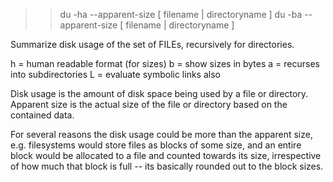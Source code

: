 >> du -ha --apparent-size [ filename | directoryname ]
>> du -ba --apparent-size [ filename | directoryname ]

Summarize disk usage of the set of FILEs, recursively for directories.

h = human readable format (for sizes)
b = show sizes in bytes
a = recurses into subdirectories
L = evaluate symbolic links also


Disk usage is the amount of disk space being used by a file or directory. Apparent size is the actual size of the file or directory based on the contained data.

For several reasons the disk usage could be more than the apparent size, e.g. filesystems would store files as blocks of some size, and an entire block would be allocated to a file and counted towards its size, irrespective of how much that block is full -- its basically rounded out to the block sizes.